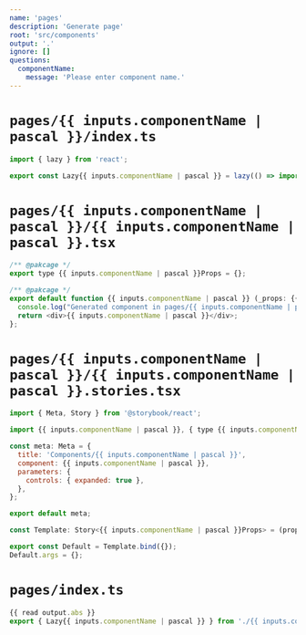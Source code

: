 ```yaml
---
name: 'pages'
description: 'Generate page'
root: 'src/components'
output: '.'
ignore: []
questions:
  componentName:
    message: 'Please enter component name.'
---
```


# `pages/{{ inputs.componentName | pascal }}/index.ts`

```javascript
import { lazy } from 'react';

export const Lazy{{ inputs.componentName | pascal }} = lazy(() => import('./{{ inputs.componentName | pascal }}'));
```

# `pages/{{ inputs.componentName | pascal }}/{{ inputs.componentName | pascal }}.tsx`

```javascript
/** @pakcage */
export type {{ inputs.componentName | pascal }}Props = {};

/** @pakcage */
export default function {{ inputs.componentName | pascal }} (_props: {{ inputs.componentName | pascal }}Props) {
  console.log("Generated component in pages/{{ inputs.componentName | pascal }}/{{ inputs.componentName | pascal }}.tsx");
  return <div>{{ inputs.componentName | pascal }}</div>;
};
```

# `pages/{{ inputs.componentName | pascal }}/{{ inputs.componentName | pascal }}.stories.tsx`

```javascript
import { Meta, Story } from '@storybook/react';

import {{ inputs.componentName | pascal }}, { type {{ inputs.componentName | pascal }}Props } from './{{ inputs.componentName | pascal }}';

const meta: Meta = {
  title: 'Components/{{ inputs.componentName | pascal }}',
  component: {{ inputs.componentName | pascal }},
  parameters: {
    controls: { expanded: true },
  },
};

export default meta;

const Template: Story<{{ inputs.componentName | pascal }}Props> = (props) => <{{ inputs.componentName | pascal }} {...props} />;

export const Default = Template.bind({});
Default.args = {};

```

# `pages/index.ts`

```javascript
{{ read output.abs }}
export { Lazy{{ inputs.componentName | pascal }} } from './{{ inputs.componentName | pascal }}';
```
